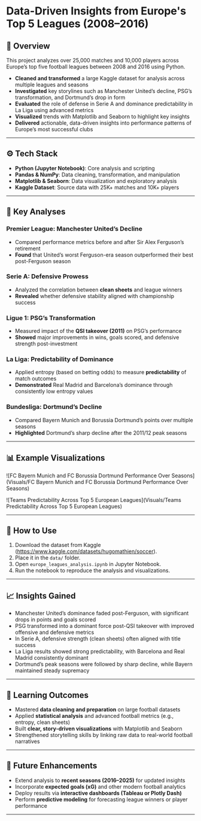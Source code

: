 # Data-Driven Insights from Europe's Top 5 Leagues (2008–2016)

## 📌 Overview  
This project analyzes over 25,000 matches and 10,000 players across Europe’s top five football leagues between 2008 and 2016 using Python.  

- **Cleaned and transformed** a large Kaggle dataset for analysis across multiple leagues and seasons  
- **Investigated** key storylines such as Manchester United’s decline, PSG’s transformation, and Dortmund’s drop in form  
- **Evaluated** the role of defense in Serie A and dominance predictability in La Liga using advanced metrics  
- **Visualized** trends with Matplotlib and Seaborn to highlight key insights  
- **Delivered** actionable, data-driven insights into performance patterns of Europe’s most successful clubs  

---

## ⚙️ Tech Stack  
- **Python (Jupyter Notebook)**: Core analysis and scripting  
- **Pandas & NumPy**: Data cleaning, transformation, and manipulation  
- **Matplotlib & Seaborn**: Data visualization and exploratory analysis  
- **Kaggle Dataset**: Source data with 25K+ matches and 10K+ players  

---

## 🔑 Key Analyses  

### Premier League: Manchester United’s Decline  
- Compared performance metrics before and after Sir Alex Ferguson’s retirement  
- **Found** that United’s worst Ferguson-era season outperformed their best post-Ferguson season  

### Serie A: Defensive Prowess  
- Analyzed the correlation between **clean sheets** and league winners  
- **Revealed** whether defensive stability aligned with championship success  

### Ligue 1: PSG’s Transformation  
- Measured impact of the **QSI takeover (2011)** on PSG’s performance  
- **Showed** major improvements in wins, goals scored, and defensive strength post-investment  

### La Liga: Predictability of Dominance  
- Applied entropy (based on betting odds) to measure **predictability** of match outcomes  
- **Demonstrated** Real Madrid and Barcelona’s dominance through consistently low entropy values  

### Bundesliga: Dortmund’s Decline  
- Compared Bayern Munich and Borussia Dortmund’s points over multiple seasons  
- **Highlighted** Dortmund’s sharp decline after the 2011/12 peak seasons  

---

## 📊 Example Visualizations  

![FC Bayern Munich and FC Borussia Dortmund Performance Over Seasons](Visuals/FC Bayern Munich and FC Borussia Dortmund Performance Over Seasons)

![Teams Predictability Across Top 5 European Leagues](Visuals/Teams Predictability Across Top 5 European Leagues)

---

## 🚀 How to Use  
1. Download the dataset from Kaggle (https://www.kaggle.com/datasets/hugomathien/soccer).  
2. Place it in the `data/` folder.  
3. Open `europe_leagues_analysis.ipynb` in Jupyter Notebook.  
4. Run the notebook to reproduce the analysis and visualizations.  

---

## 📈 Insights Gained  
- Manchester United’s dominance faded post-Ferguson, with significant drops in points and goals scored  
- PSG transformed into a dominant force post-QSI takeover with improved offensive and defensive metrics  
- In Serie A, defensive strength (clean sheets) often aligned with title success  
- La Liga results showed strong predictability, with Barcelona and Real Madrid consistently dominant  
- Dortmund’s peak seasons were followed by sharp decline, while Bayern maintained steady supremacy  

---

## 📌 Learning Outcomes  
- Mastered **data cleaning and preparation** on large football datasets  
- Applied **statistical analysis** and advanced football metrics (e.g., entropy, clean sheets)  
- Built **clear, story-driven visualizations** with Matplotlib and Seaborn  
- Strengthened storytelling skills by linking raw data to real-world football narratives  

---

## 🔮 Future Enhancements  
- Extend analysis to **recent seasons (2016–2025)** for updated insights  
- Incorporate **expected goals (xG)** and other modern football analytics  
- Deploy results via **interactive dashboards (Tableau or Plotly Dash)**  
- Perform **predictive modeling** for forecasting league winners or player performance  

---
